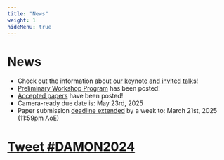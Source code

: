 ```yaml
---
title: "News"
weight: 1
hideMenu: true
---
```


# News

- Check out the information about [our keynote and invited talks](#keynote--invited-talks)!
- [Preliminary Workshop Program](#workshop-program-preliminary) has been posted!
- [Accepted papers](#accepted-papers) have been posted!
- Camera-ready due date is: May 23rd, 2025
- Paper submission [deadline extended](#important-dates) by a week to: March 21st, 2025 (11:59pm AoE)

# <a href="https://twitter.com/intent/tweet?button_hashtag=DAMON2025&ref_src=twsrc%5Etfw" class="twitter-hashtag-button" data-size="large" data-related="DaMoN_workshop" data-show-count="false">Tweet #DAMON2024</a><script async src="https://platform.twitter.com/widgets.js" charset="utf-8"></script>
